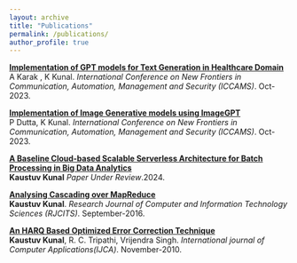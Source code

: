 ```yaml
---
layout: archive
title: "Publications"
permalink: /publications/
author_profile: true
---
```


<b>[Implementation of GPT models for Text Generation in Healthcare Domain](https://ieeexplore.ieee.org/abstract/document/10525972)</b> <br> 
A Karak , K Kunal.
<i>International Conference on New Frontiers in Communication, Automation, Management and Security (ICCAMS)</i>. Oct-2023.


<b>[Implementation of Image Generative models using ImageGPT](https://ieeexplore.ieee.org/document/10526060)</b> <br> 
P Dutta, K Kunal.
<i>International Conference on New Frontiers in Communication, Automation, Management and Security (ICCAMS)</i>. Oct-2023.


<b>[A Baseline Cloud-based Scalable Serverless Architecture for Batch Processing in Big Data Analytics](/publication/bdsa)</b> <br> 
<b>Kaustuv Kunal</b>
<i>Paper Under Review</i>.2024.


<b>[Analysing Cascading over MapReduce](/publication/acom)</b> <br> 
<b>Kaustuv Kunal</b>.
<i>Research Journal of Computer and Information Technology Sciences (RJCITS)</i>. September-2016.

<b>[An HARQ Based Optimized Error Correction Technique](/publication/hboect)</b> <br> 
<b>Kaustuv Kunal</b>, R. C. Tripathi, Vrijendra Singh.
<i>International journal of Computer Applications(IJCA)</i>. November-2010.
